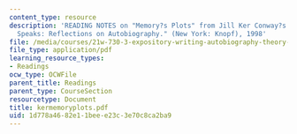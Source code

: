 ```yaml
---
content_type: resource
description: 'READING NOTES on "Memory?s Plots" from Jill Ker Conway?s "When Memory
  Speaks: Reflections on Autobiography." (New York: Knopf), 1998'
file: /media/courses/21w-730-3-expository-writing-autobiography-theory-and-practice-spring-2001/1d778a4682e11beee23c3e70c8ca2ba9_kermemoryplots.pdf
file_type: application/pdf
learning_resource_types:
- Readings
ocw_type: OCWFile
parent_title: Readings
parent_type: CourseSection
resourcetype: Document
title: kermemoryplots.pdf
uid: 1d778a46-82e1-1bee-e23c-3e70c8ca2ba9
---
```

